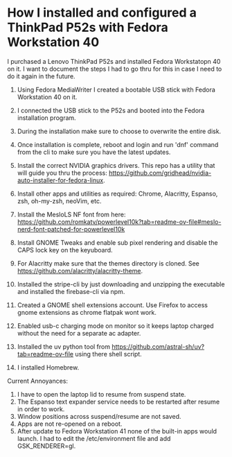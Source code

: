 # How I installed and configured a ThinkPad P52s with Fedora Workstation 40

I purchased a Lenovo ThinkPad P52s and installed Fedora Workstatopn 40 on it. I want to document the steps I had to go thru for this in case I need to do it again in the future.

1. Using Fedora MediaWriter I created a bootable USB stick with Fedora Workstation 40 on it.

2. I connected the USB stick to the P52s and booted into the Fedora installation program.

3. During the installation make sure to choose to overwrite the entire disk.

4. Once installation is complete, reboot and login and run 'dnf' command from the cli to make sure you have the latest updates.

5. Install the correct NVIDIA graphics drivers. This repo has a utility that will guide you thru the process: https://github.com/gridhead/nvidia-auto-installer-for-fedora-linux.

6. Install other apps and utilities as required: Chrome, Alacritty, Espanso, zsh, oh-my-zsh, neoVim, etc.

7. Install the MesloLS NF font from here: https://github.com/romkatv/powerlevel10k?tab=readme-ov-file#meslo-nerd-font-patched-for-powerlevel10k

8. Install GNOME Tweaks and enable sub pixel rendering and disable the CAPS lock key on the keyuboard.

9. For Alacritty make sure that the themes directory is cloned. See https://github.com/alacritty/alacritty-theme.

10. Installed the stripe-cli by just downloading and unzipping the executable and installed the firebase-cli via npm.

11. Created a GNOME shell extensions account. Use Firefox to access gnome extensions as chrome flatpak wont work.

12. Enabled usb-c charging mode on monitor so it keeps laptop charged without the need for a separate ac adapter.

13. Installed the uv python tool from https://github.com/astral-sh/uv?tab=readme-ov-file using there shell script.

14. I installed Homebrew.

Current Annoyances:
1. I have to open the laptop lid to resume from suspend state.
2. The Espanso text expander service needs to be restarted after resume in order to work.
3. Window positions across suspend/resume are not saved.
4. Apps are not re-opened on a reboot.
5. After update to Fedora Workstation 41 none of the built-in apps would launch. I had to edit the /etc/environment file and add GSK_RENDERER=gl.

